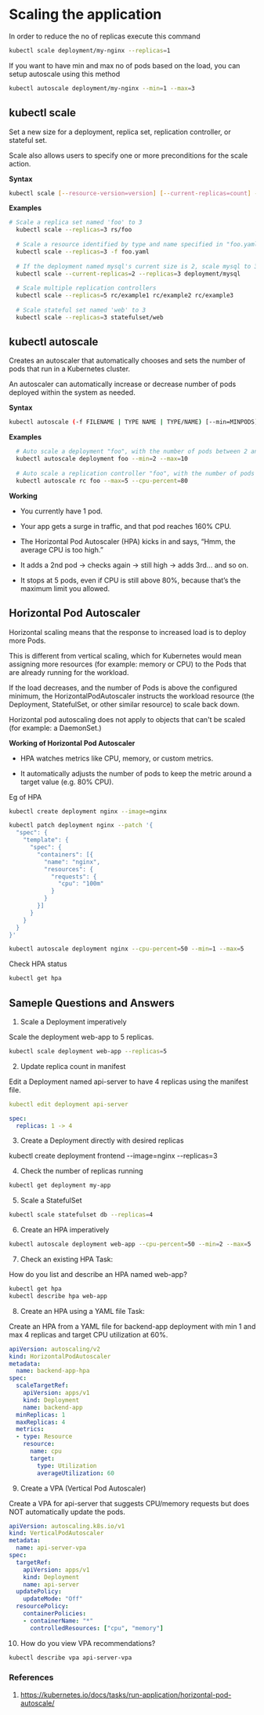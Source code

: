# Scaling the application

In order to reduce the no of replicas execute this command

```bash
kubectl scale deployment/my-nginx --replicas=1
```

If you want to have min and max no of pods based on the load, you can setup autoscale using this method

```bash
kubectl autoscale deployment/my-nginx --min=1 --max=3
```

## kubectl scale

Set a new size for a deployment, replica set, replication controller, or stateful set.

Scale also allows users to specify one or more preconditions for the scale action.

**Syntax**

```bash
kubectl scale [--resource-version=version] [--current-replicas=count] --replicas=COUNT (-f FILENAME | TYPE NAME)

```

**Examples**

```bash
# Scale a replica set named 'foo' to 3
  kubectl scale --replicas=3 rs/foo
  
  # Scale a resource identified by type and name specified in "foo.yaml" to 3
  kubectl scale --replicas=3 -f foo.yaml
  
  # If the deployment named mysql's current size is 2, scale mysql to 3
  kubectl scale --current-replicas=2 --replicas=3 deployment/mysql
  
  # Scale multiple replication controllers
  kubectl scale --replicas=5 rc/example1 rc/example2 rc/example3
  
  # Scale stateful set named 'web' to 3
  kubectl scale --replicas=3 statefulset/web

```

## kubectl autoscale

Creates an autoscaler that automatically chooses and sets the number of pods that run in a Kubernetes cluster.


An autoscaler can automatically increase or decrease number of pods deployed within the system as needed.

**Syntax**

```bash
kubectl autoscale (-f FILENAME | TYPE NAME | TYPE/NAME) [--min=MINPODS] --max=MAXPODS [--cpu-percent=CPU]
```

**Examples**

```bash
  # Auto scale a deployment "foo", with the number of pods between 2 and 10, no target CPU utilization specified so a default autoscaling policy will be used
  kubectl autoscale deployment foo --min=2 --max=10
  
  # Auto scale a replication controller "foo", with the number of pods between 1 and 5, target CPU utilization at 80%
  kubectl autoscale rc foo --max=5 --cpu-percent=80
```

**Working**

- You currently have 1 pod.

- Your app gets a surge in traffic, and that pod reaches 160% CPU.

- The Horizontal Pod Autoscaler (HPA) kicks in and says, “Hmm, the average CPU is too high.”

- It adds a 2nd pod → checks again → still high → adds 3rd... and so on.

- It stops at 5 pods, even if CPU is still above 80%, because that’s the maximum limit you allowed.

## Horizontal Pod Autoscaler

Horizontal scaling means that the response to increased load is to deploy more Pods.

This is different from vertical scaling, which for Kubernetes would mean assigning more resources (for example: memory or CPU) to the Pods that are already running for the workload.

If the load decreases, and the number of Pods is above the configured minimum, the HorizontalPodAutoscaler instructs the workload resource (the Deployment, StatefulSet, or other similar resource) to scale back down.

Horizontal pod autoscaling does not apply to objects that can't be scaled (for example: a DaemonSet.)

**Working of Horizontal Pod Autoscaler**

- HPA watches metrics like CPU, memory, or custom metrics.

- It automatically adjusts the number of pods to keep the metric around a target value (e.g. 80% CPU).

Eg of HPA

```bash
kubectl create deployment nginx --image=nginx

kubectl patch deployment nginx --patch '{
  "spec": {
    "template": {
      "spec": {
        "containers": [{
          "name": "nginx",
          "resources": {
            "requests": {
              "cpu": "100m"
            }
          }
        }]
      }
    }
  }
}'

```

```bash
kubectl autoscale deployment nginx --cpu-percent=50 --min=1 --max=5
```

Check HPA status

```bash
kubectl get hpa
```

## Sameple Questions and Answers

1. Scale a Deployment imperatively

Scale the deployment web-app to 5 replicas.

```bash
kubectl scale deployment web-app --replicas=5
```

2. Update replica count in manifest

Edit a Deployment named api-server to have 4 replicas using the manifest file.

```yaml
kubectl edit deployment api-server

spec:
  replicas: 1 -> 4
```

3. Create a Deployment directly with desired replicas

kubectl create deployment frontend --image=nginx --replicas=3


4. Check the number of replicas running

```bash
kubectl get deployment my-app
```

5. Scale a StatefulSet

```bash
kubectl scale statefulset db --replicas=4
```

6. Create an HPA imperatively

```bash
kubectl autoscale deployment web-app --cpu-percent=50 --min=2 --max=5
```

7. Check an existing HPA
Task:

How do you list and describe an HPA named web-app?

```bash
kubectl get hpa
kubectl describe hpa web-app
```

8. Create an HPA using a YAML file
Task:

Create an HPA from a YAML file for backend-app deployment with min 1 and max 4 replicas and target CPU utilization at 60%.

```yaml
apiVersion: autoscaling/v2
kind: HorizontalPodAutoscaler
metadata:
  name: backend-app-hpa
spec:
  scaleTargetRef:
    apiVersion: apps/v1
    kind: Deployment
    name: backend-app
  minReplicas: 1
  maxReplicas: 4
  metrics:
  - type: Resource
    resource:
      name: cpu
      target:
        type: Utilization
        averageUtilization: 60
```

9. Create a VPA (Vertical Pod Autoscaler)

Create a VPA for api-server that suggests CPU/memory requests but does NOT automatically update the pods.

```yaml
apiVersion: autoscaling.k8s.io/v1
kind: VerticalPodAutoscaler
metadata:
  name: api-server-vpa
spec:
  targetRef:
    apiVersion: apps/v1
    kind: Deployment
    name: api-server
  updatePolicy:
    updateMode: "Off"
  resourcePolicy:
    containerPolicies:
    - containerName: "*"
      controlledResources: ["cpu", "memory"]
```

10. How do you view VPA recommendations?

```bash
kubectl describe vpa api-server-vpa
```

### References

1. https://kubernetes.io/docs/tasks/run-application/horizontal-pod-autoscale/